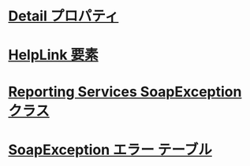 # [Detail プロパティ](detail-property.md)
# [HelpLink 要素](helplink-element.md)
# [Reporting Services SoapException クラス](reporting-services-soapexception-class.md)
# [SoapException エラー テーブル](soapexception-errors-table.md)
